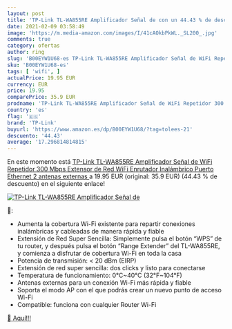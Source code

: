 ```yaml
---
layout: post
title: 'TP-Link TL-WA855RE Amplificador Señal de con un 44.43 % de descuento'
date: 2021-02-09 03:58:49
image: 'https://m.media-amazon.com/images/I/41cAOkbPkWL._SL200_.jpg'
comments: true
category: ofertas
author: ring
slug: 'B00EYW1U68-es TP-Link TL-WA855RE Amplificador Señal de WiFi Repetidor...'
sku: 'B00EYW1U68-es'
tags: [ 'wifi', ]
actualPrice: 19.95 EUR
currency: EUR
price: 19.95
comparePrice: 35.9 EUR
prodname: 'TP-Link TL-WA855RE Amplificador Señal de WiFi Repetidor 300 Mbps Extensor de Red WiFi Enrutador Inalámbrico  Puerto Ethernet 2 antenas externas '
country: 'es'
flag: '🇪🇸'
brand: 'TP-Link'
buyurl: 'https://www.amazon.es/dp/B00EYW1U68/?tag=tolees-21'
descuento: '44.43'
average: '17.296814814815'
---
```


En este momento está [TP-Link TL-WA855RE Amplificador Señal de WiFi Repetidor 300 Mbps Extensor de Red WiFi Enrutador Inalámbrico  Puerto Ethernet 2 antenas externas ](https://www.amazon.es/dp/B00EYW1U68/?tag=tolees-21) a 19.95 EUR (original: 35.9 EUR) (44.43 %  de descuento) en el siguiente enlace!

[![TP-Link TL-WA855RE Amplificador Señal de](https://m.media-amazon.com/images/I/41cAOkbPkWL._SL200_.jpg)](https://www.amazon.es/dp/B00EYW1U68/?tag=tolees-21)

🔎:

- Aumenta la cobertura Wi-Fi existente para repartir conexiones inalámbricas y cableadas de manera rápida y fiable
- Extensión de Red Super Sencilla: Simplemente pulsa el botón “WPS” de tu router, y después pulsa el botón “Range Extender” del TL-WA855RE, y comienza a disfrutar de cobertura Wi-Fi en toda la casa
- Potencia de transmisión: < 20 dBm (EIRP)
- Extensión de red super sencilla: dos clicks y listo para conectarse
- Temperatura de funcionamiento: 0°C~40°C (32°F~104°F)
- Antenas externas para un conexión Wi-Fi más rápida y fiable
- Soporta el modo AP con el que podrás crear un nuevo punto de acceso Wi-Fi
- Compatible: funciona con cualquier Router Wi-Fi

[🛒 Aquí!!!](https://www.amazon.es/dp/B00EYW1U68/?tag=tolees-21)
